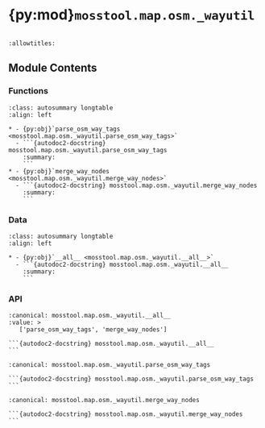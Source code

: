 # {py:mod}`mosstool.map.osm._wayutil`

```{py:module} mosstool.map.osm._wayutil
```

```{autodoc2-docstring} mosstool.map.osm._wayutil
:allowtitles:
```

## Module Contents

### Functions

````{list-table}
:class: autosummary longtable
:align: left

* - {py:obj}`parse_osm_way_tags <mosstool.map.osm._wayutil.parse_osm_way_tags>`
  - ```{autodoc2-docstring} mosstool.map.osm._wayutil.parse_osm_way_tags
    :summary:
    ```
* - {py:obj}`merge_way_nodes <mosstool.map.osm._wayutil.merge_way_nodes>`
  - ```{autodoc2-docstring} mosstool.map.osm._wayutil.merge_way_nodes
    :summary:
    ```
````

### Data

````{list-table}
:class: autosummary longtable
:align: left

* - {py:obj}`__all__ <mosstool.map.osm._wayutil.__all__>`
  - ```{autodoc2-docstring} mosstool.map.osm._wayutil.__all__
    :summary:
    ```
````

### API

````{py:data} __all__
:canonical: mosstool.map.osm._wayutil.__all__
:value: >
   ['parse_osm_way_tags', 'merge_way_nodes']

```{autodoc2-docstring} mosstool.map.osm._wayutil.__all__
```

````

````{py:function} parse_osm_way_tags(tags: dict[str, str], default_settings: dict[str, typing.Any]) -> dict[str, typing.Any]
:canonical: mosstool.map.osm._wayutil.parse_osm_way_tags

```{autodoc2-docstring} mosstool.map.osm._wayutil.parse_osm_way_tags
```
````

````{py:function} merge_way_nodes(a_nodes: list[int], b_nodes: list[int]) -> list[int]
:canonical: mosstool.map.osm._wayutil.merge_way_nodes

```{autodoc2-docstring} mosstool.map.osm._wayutil.merge_way_nodes
```
````
